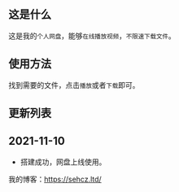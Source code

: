 ## 这是什么

这是我的`个人网盘`，能够`在线播放视频`，`不限速下载文件`。


## 使用方法

找到需要的文件，点击`播放`或者`下载`即可。


## 更新列表

**2021-11-10**
- 
- 搭建成功，网盘上线使用。




我的博客：https://sehcz.ltd/
